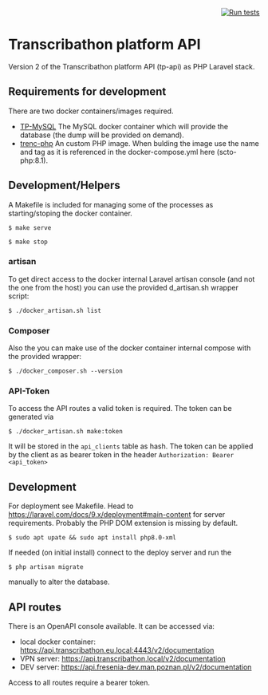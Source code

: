 <div align="right">
	
[![Run tests](https://github.com/Facts-and-Files/tp-api/actions/workflows/run-tests.yml/badge.svg)](https://github.com/Facts-and-Files/tp-api/actions/workflows/run-tests.yml)
 
</div>

# Transcribathon platform API

Version 2 of the Transcribathon platform API (tp-api) as PHP Laravel stack.

## Requirements for development

There are two docker containers/images required.

* [TP-MySQL](https://github.com/Facts-and-Files/tp-mysql)
The MySQL docker container which will provide the database (the dump will be provided on demand).
* [trenc-php](https://github.com/trenc/trenc-php)
An custom PHP image. When bulding the image use the name and tag as it is referenced in the docker-compose.yml here (scto-php:8.1).

## Development/Helpers

A Makefile is included for managing some of the processes as starting/stoping the docker container.

    $ make serve

    $ make stop

### artisan

To get direct access to the docker internal Laravel artisan console (and not the one from the host) you can use the provided d_artisan.sh wrapper script:

    $ ./docker_artisan.sh list

### Composer

Also the you can make use of the docker container internal compose with the provided wrapper:

    $ ./docker_composer.sh --version

### API-Token

To access the API routes a valid token is required. The token can be generated via

    $ ./docker_artisan.sh make:token

It will be stored in the `api_clients` table as hash. The token can be applied by the client as as bearer token in the header `Authorization: Bearer <api_token>`

## Development

For deployment see Makefile.
Head to https://laravel.com/docs/9.x/deployment#main-content for server requirements. Probably the PHP DOM extension is missing by default.

    $ sudo apt upate && sudo apt install php8.0-xml

If needed (on initial install) connect to the deploy server and run the

    $ php artisan migrate

manually to alter the database.

## API routes

There is an OpenAPI console available. It can be accessed via:

* local docker container: https://api.transcribathon.eu.local:4443/v2/documentation
* VPN server: https://api.transcribathon.local/v2/documentation
* DEV server: https://api.fresenia-dev.man.poznan.pl/v2/documentation

Access to all routes require a bearer token.
